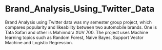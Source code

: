 # Brand_Analysis_Using_Twitter_Data
Brand Analysis using Twitter data was my semester group project, which compares popularity and likeability between two automobile brands. One is Tata Safari and other is Mahinndra XUV 700. The project uses Machine learning topics such as Random Forest, Naive Bayes,  Support Vector Machine and Logistic Regression.
